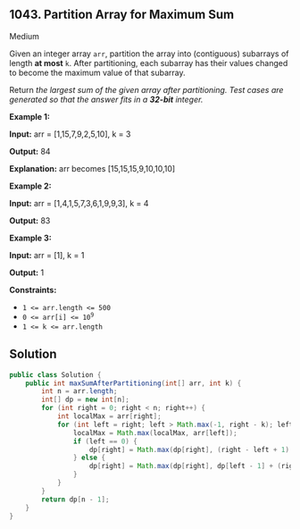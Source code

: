 ## 1043\. Partition Array for Maximum Sum

Medium

Given an integer array `arr`, partition the array into (contiguous) subarrays of length **at most** `k`. After partitioning, each subarray has their values changed to become the maximum value of that subarray.

Return _the largest sum of the given array after partitioning. Test cases are generated so that the answer fits in a **32-bit** integer._

**Example 1:**

**Input:** arr = [1,15,7,9,2,5,10], k = 3

**Output:** 84

**Explanation:** arr becomes [15,15,15,9,10,10,10]

**Example 2:**

**Input:** arr = [1,4,1,5,7,3,6,1,9,9,3], k = 4

**Output:** 83

**Example 3:**

**Input:** arr = [1], k = 1

**Output:** 1

**Constraints:**

*   `1 <= arr.length <= 500`
*   <code>0 <= arr[i] <= 10<sup>9</sup></code>
*   `1 <= k <= arr.length`

## Solution

```java
public class Solution {
    public int maxSumAfterPartitioning(int[] arr, int k) {
        int n = arr.length;
        int[] dp = new int[n];
        for (int right = 0; right < n; right++) {
            int localMax = arr[right];
            for (int left = right; left > Math.max(-1, right - k); left--) {
                localMax = Math.max(localMax, arr[left]);
                if (left == 0) {
                    dp[right] = Math.max(dp[right], (right - left + 1) * localMax);
                } else {
                    dp[right] = Math.max(dp[right], dp[left - 1] + (right - left + 1) * localMax);
                }
            }
        }
        return dp[n - 1];
    }
}
```